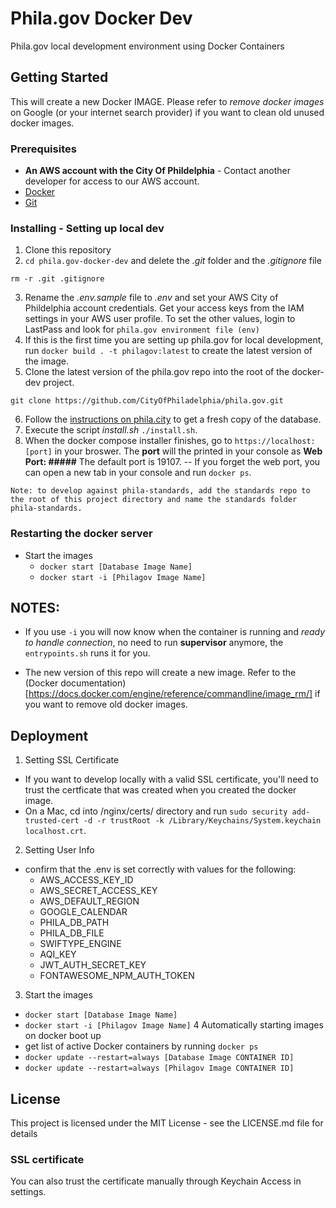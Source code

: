 # Phila.gov Docker Dev

Phila.gov local development environment using Docker Containers

## Getting Started

This will create a new Docker IMAGE. Please refer to _remove docker images_ on Google (or your internet search provider) if you want to clean old unused docker images.

### Prerequisites

- **An AWS account with the City Of Phildelphia** - Contact another developer for access to our AWS account. 
- <a href="https://www.docker.com/products/docker-desktop">Docker</a>
- <a href="https://desktop.github.com/">Git</a>

### Installing - Setting up local dev
1. Clone this repository
2. `cd phila.gov-docker-dev` and delete the _.git_ folder and the _.gitignore_ file 
```
rm -r .git .gitignore
```
3. Rename the _.env.sample_ file to _.env_ and set your AWS City of Phildelphia account credentials. Get your access keys from the IAM settings in your AWS user profile. To set the other values, login to LastPass and look for `phila.gov environment file (env)`
4. If this is the first time you are setting up phila.gov for local development, run `docker build . -t philagov:latest` to create the latest version of the image.
5. Clone the latest version of the phila.gov repo into the root of the docker-dev project. 
```
git clone https://github.com/CityOfPhiladelphia/phila.gov.git
```
6. Follow the [instructions on phila.city](https://phila.city/display/appdev/Database+Dump+Instructions) to get a fresh copy of the database.
7. Execute the script *install.sh* `./install.sh`.
8. When the docker compose installer finishes, go to `https://localhost:[port]` in your broswer. The **port** will the printed in your console as **Web Port: #####** The default port is 19107.
-- If you forget the web port, you can open a new tab in your console and run `docker ps`.

`
Note: to develop against phila-standards, add the standards repo to the root of this project directory and name the standards folder phila-standards.
`

### Restarting the docker server
- Start the images
  - ``docker start [Database Image Name]``
  - ``docker start -i [Philagov Image Name]``

## NOTES:
- If you use `-i` you will now know when the container is running and _ready to handle connection_, no need to run **supervisor** anymore, the `entrypoints.sh` runs it for you.

- The new version of this repo will create a new image. Refer to the (Docker documentation)[https://docs.docker.com/engine/reference/commandline/image_rm/] if you want to remove old docker images.

## Deployment

1. Setting SSL Certificate
  - If you want to develop locally with a valid SSL certificate, you'll need to trust the certficate that was created when you created the docker image.
  - On a Mac, cd into /nginx/certs/ directory and run `sudo security add-trusted-cert -d -r trustRoot -k /Library/Keychains/System.keychain localhost.crt`. 
2. Setting User Info
  - confirm that the .env is set correctly with values for the following:
    - AWS_ACCESS_KEY_ID
    - AWS_SECRET_ACCESS_KEY
    - AWS_DEFAULT_REGION
    - GOOGLE_CALENDAR
    - PHILA_DB_PATH
    - PHILA_DB_FILE
    - SWIFTYPE_ENGINE
    - AQI_KEY
    - JWT_AUTH_SECRET_KEY
    - FONTAWESOME_NPM_AUTH_TOKEN
3. Start the images
  - ``docker start [Database Image Name]``
  - ``docker start -i [Philagov Image Name]``
4 Automatically starting images on docker boot up
  - get list of active Docker containers by running `docker ps`
  - ``docker update --restart=always [Database Image CONTAINER ID]``
  - ``docker update --restart=always [Philagov Image CONTAINER ID]``


## License
This project is licensed under the MIT License - see the LICENSE.md file for details

### SSL certificate

You can also trust the certificate manually through Keychain Access in settings.
